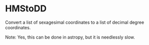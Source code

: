 # HMStoDD
Convert a list of sexagesimal coordinates to a list of decimal degree coordinates.

Note: Yes, this can be done in astropy, but it is needlessly slow.

